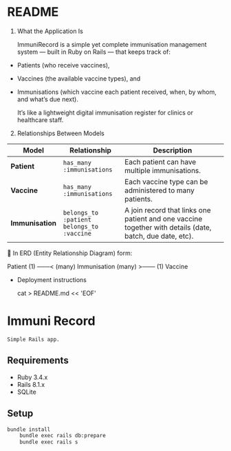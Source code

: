 # README

1. What the Application Is

    ImmuniRecord is a simple yet complete immunisation management system — built in Ruby on Rails — that keeps track of:

- Patients (who receive vaccines),

- Vaccines (the available vaccine types), and

- Immunisations (which vaccine each patient received, when, by whom, and what’s due next).

    It’s like a lightweight digital immunisation register for clinics or healthcare staff.

2. Relationships Between Models

| Model            | Relationship                                   | Description                                                                                              |
| ---------------- | ---------------------------------------------- | -------------------------------------------------------------------------------------------------------- |
| **Patient**      | `has_many :immunisations`                      | Each patient can have multiple immunisations.                                                            |
| **Vaccine**      | `has_many :immunisations`                      | Each vaccine type can be administered to many patients.                                                  |
| **Immunisation** | `belongs_to :patient`<br>`belongs_to :vaccine` | A join record that links one patient and one vaccine together with details (date, batch, due date, etc). |

🧠 In ERD (Entity Relationship Diagram) form:

Patient (1) ───< (many) Immunisation (many) >─── (1) Vaccine


* Deployment instructions

    cat > README.md << 'EOF'

# Immuni Record

    Simple Rails app.

## Requirements
- Ruby 3.4.x
- Rails 8.1.x
- SQLite

## Setup 
```bash
bundle install
    bundle exec rails db:prepare
    bundle exec rails s
